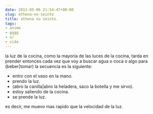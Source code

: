 ```yaml
---  
date: 2012-05-06 21:54:47+00:00  
slug: athena-no-seinto  
title: athena no seinto.  
tags:  
- anime  
- gggg  
- o/  
- vida  
---  
```

  
la luz de la cocina, como la mayoria de las luces de la cocina, tarda en prender entonces cada vez que voy a buscar agua o coca o algo para (beber|tomar) la secuencia es la siguiente:  
- entro con el vaso en la mano.  
- prendo la luz.  
- (abro la canilla|abro la heladera, saco la botella y me sirvo).  
- estoy saliendo de la cocina.  
- se prende la luz.  
  
es decir, me muevo mas rapido que la velocidad de la luz.  
